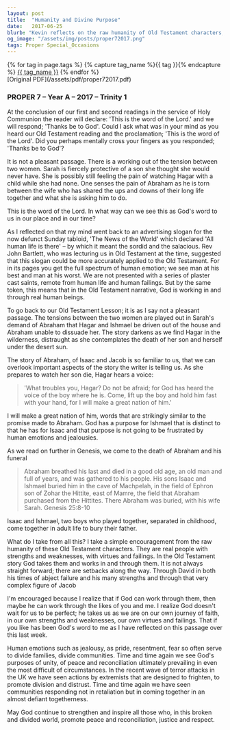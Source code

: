 ```yaml
---
layout: post
title:  "Humanity and Divine Purpose"
date:   2017-06-25
blurb: "Kevin reflects on the raw humanity of Old Testament characters, emphasizing that God works through real people with their strengths and weaknesses. He draws parallels between the biblical narrative of Sarah, Hagar, and Abraham, and contemporary issues of division and reconciliation. The sermon encourages the understanding that God's purposes of unity and peace prevail, even in the face of human emotions and actions that may cause division."
og_image: "/assets/img/posts/proper72017.png"
tags: Proper Special_Occasions
---    
```

<div class="tag-pills">
  {% for tag in page.tags %}
    {% capture tag_name %}{{ tag }}{% endcapture %}
    <a href="{{ site.baseurl }}/tag/{{ tag_name | slugify }}" class="tag-pill">{{ tag_name }}</a>
  {% endfor %}
</div>
[Original PDF](/assets/pdf/proper72017.pdf)

### PROPER 7 – Year A – 2017 – Trinity 1

At the conclusion of our first and second readings in the service of Holy Communion the reader will declare: 'This is the word of the Lord.' and we will respond; 'Thanks be to God'. Could I ask what was in your mind as you heard our Old Testament reading and the proclamation; 'This is the word of the Lord'. Did you perhaps mentally cross your fingers as you responded; 'Thanks be to God'?

It is not a pleasant passage. There is a working out of the tension between two women. Sarah is fiercely protective of a son she thought she would never have. She is possibly still feeling the pain of watching Hagar with a child while she had none. One senses the pain of Abraham as he is torn between the wife who has shared the ups and downs of their long life together and what she is asking him to do.

This is the word of the Lord. In what way can we see this as God's word to us in our place and in our time?

As I reflected on that my mind went back to an advertising slogan for the now defunct Sunday tabloid, 'The News of the World' which declared 'All human life is there' – by which it meant the sordid and the salacious. Rev John Bartlett, who was lecturing us in Old Testament at the time, suggested that this slogan could be more accurately applied to the Old Testament. For in its pages you get the full spectrum of human emotion; we see man at his best and man at his worst. We are not presented with a series of plaster cast saints, remote from human life and human failings. But by the same token, this means that in the Old Testament narrative, God is working in and through real human beings.

To go back to our Old Testament Lesson; it is as I say not a pleasant passage. The tensions between the two women are played out in Sarah's demand of Abraham that Hagar and Ishmael be driven out of the house and Abraham unable to dissuade her. The story darkens as we find Hagar in the wilderness, distraught as she contemplates the death of her son and herself under the desert sun.

The story of Abraham, of Isaac and Jacob is so familiar to us, that we can overlook important aspects of the story the writer is telling us. As she prepares to watch her son die, Hagar hears a voice:

> 'What troubles you, Hagar? Do not be afraid; for God has heard the voice of the boy where he is. Come, lift up the boy and hold him fast with your hand, for I will make a great nation of him.'

I will make a great nation of him, words that are strikingly similar to the promise made to Abraham. God has a purpose for Ishmael that is distinct to that he has for Isaac and that purpose is not going to be frustrated by human emotions and jealousies.

As we read on further in Genesis, we come to the death of Abraham and his funeral

> Abraham breathed his last and died in a good old age, an old man and full of years, and was gathered to his people. His sons Isaac and Ishmael buried him in the cave of Machpelah, in the field of Ephron son of Zohar the Hittite, east of Mamre, the field that Abraham purchased from the Hittites. There Abraham was buried, with his wife Sarah. Genesis 25:8-10

Isaac and Ishmael, two boys who played together, separated in childhood, come together in adult life to bury their father.

What do I take from all this? I take a simple encouragement from the raw humanity of these Old Testament characters. They are real people with strengths and weaknesses, with virtues and failings. In the Old Testament story God takes them and works in and through them. It is not always straight forward; there are setbacks along the way. Through David in both his times of abject failure and his many strengths and through that very complex figure of Jacob

I'm encouraged because I realize that if God can work through them, then maybe he can work through the likes of you and me. I realize God doesn't wait for us to be perfect; he takes us as we are on our own journey of faith, in our own strengths and weaknesses, our own virtues and failings. That if you like has been God's word to me as I have reflected on this passage over this last week.

Human emotions such as jealousy, as pride, resentment, fear so often serve to divide families, divide communities. Time and time again we see God's purposes of unity, of peace and reconciliation ultimately prevailing in even the most difficult of circumstances. In the recent wave of terror attacks in the UK we have seen actions by extremists that are designed to frighten, to promote division and distrust. Time and time again we have seen communities responding not in retaliation but in coming together in an almost defiant togetherness.

May God continue to strengthen and inspire all those who, in this broken and divided world, promote peace and reconciliation, justice and respect.
